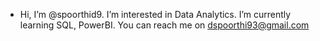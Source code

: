 - Hi, I’m @spoorthid9. I’m interested in Data Analytics. I’m currently learning SQL, PowerBI. You can reach me on dspoorthi93@gmail.com

<!---
spoorthid9/spoorthid9 is a ✨ special ✨ repository because its `README.md` (this file) appears on your GitHub profile.
You can click the Preview link to take a look at your changes.
--->

